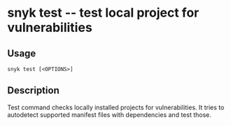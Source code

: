 # snyk test -- test local project for vulnerabilities

## Usage

`snyk test [<OPTIONS>]`

## Description

Test command checks locally installed projects for vulnerabilities. It tries to autodetect supported manifest files with dependencies and test those.
